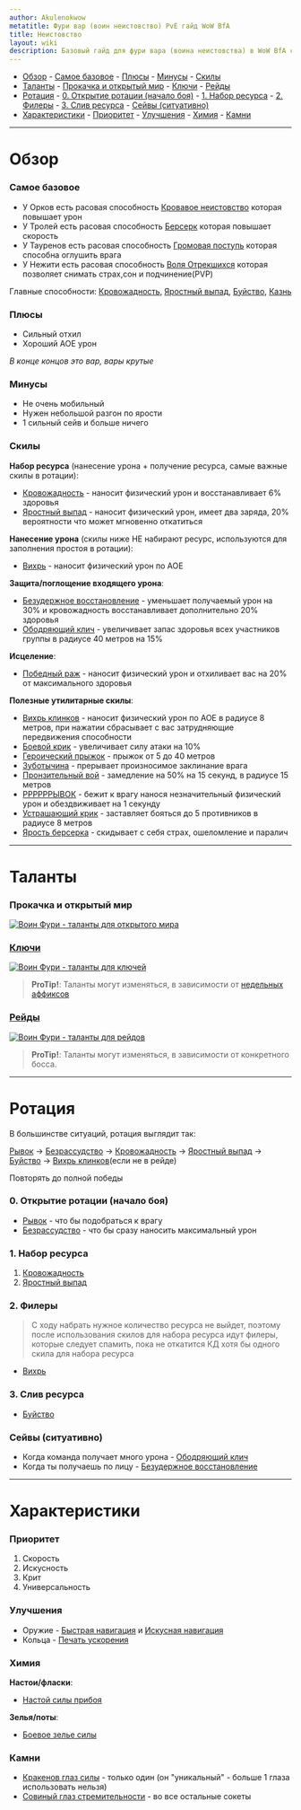 ```yaml
---
author: Akulenokwow
metatitle: Фури вар (воин неистовство) PvE гайд WoW BfA
title: Неистовство
layout: wiki
description: Базовый гайд для фури вара (воина неистовства) в WoW BfA с ротацией, талантами для рейдов/мифик+, характеристиками и советами.
---
```


<!-- vim-markdown-toc Redcarpet -->

+ [Обзор](#обзор)
        - [Самое базовое](#самое-базовое)
        - [Плюсы](#плюсы)
        - [Минусы](#минусы)
        - [Скилы](#скилы)
+ [Таланты](#таланты)
        - [Прокачка и открытый мир](#прокачка-и-открытый-мир)
        - [Ключи](#ключи)
        - [Рейды](#рейды)
+ [Ротация](#ротация)
        - [0. Открытие ротации (начало боя)](#0-открытие-ротации-начало-боя)
        - [1. Набор ресурса](#1-набор-ресурса)
        - [2. Филеры](#2-филеры)
        - [3. Слив ресурса](#3-слив-ресурса)
        - [Сейвы (ситуативно)](#сейвы-ситуативно)
+ [Характеристики](#характеристики)
        - [Приоритет](#приоритет)
        - [Улучшения](#улучшения)
        - [Химия](#химия)
        - [Камни](#камни)

<!-- vim-markdown-toc -->

<hr>

# Обзор

### Самое базовое

* У Орков есть расовая способность [Кровавое неистовство](https://ru.wowhead.com/spell=20572) которая повышает урон
* У Тролей есть расовая способность [Берсерк](https://ru.wowhead.com/spell=26297) которая повышает скорость
* У Тауренов есть расовая способность [Громовая поступь](https://ru.wowhead.com/spell=20549) которая способна оглушить врага
* У Нежити есть расовая способность [Воля Отрекшихся](https://ru.wowhead.com/spell=7744) которая позволяет снимать страх,сон и подчинение(PVP)

Главные способности: [Кровожадность](https://ru.wowhead.com/spell=23881/), [Яростный выпад](https://ru.wowhead.com/spell=85288/), [Буйство](https://ru.wowhead.com/spell=184367/), [Казнь](https://ru.wowhead.com/spell=5308/)

### Плюсы

* Сильный отхил
* Хороший АОЕ урон

_В конце концов это вар, вары крутые_

### Минусы

* Не очень мобильный
* Нужен небольшой разгон по ярости
* 1 сильный сейв и больше ничего

### Скилы

**Набор ресурса** (нанесение урона + получение ресурса, самые важные скилы в ротации):

* [Кровожадность](https://ru.wowhead.com/spell=23881/) - наносит физический урон и восстанавливает 6% здоровья
* [Яростный выпад](https://ru.wowhead.com/spell=85288/) - наносит физический урон, имеет два заряда, 20% вероятности что может мгновенно откатиться

**Нанесение урона** (скилы ниже НЕ набирают ресурс, используются для заполнения простоя в ротации):

* [Вихрь](https://ru.wowhead.com/spell=12950) - наносит физический урон по АОЕ

**Защита/поглощение входящего урона**:

* [Безудержное восстановление](https://ru.wowhead.com/spell=184364) - уменьшает получаемый урон на 30% и кровожадность восстанавливает дополнительно 20% здоровья
* [Ободряющий клич](https://ru.wowhead.com/spell=97462) - увеличивает запас здоровья всех участников группы в радиусе 40 метров на 15%

**Исцеление**:

* [Победный раж](https://ru.wowhead.com/spell=34428) - наносит физический урон и отхиливает вас на 20% от максимального здоровья

**Полезные утилитарные скилы**:

* [Вихрь клинков](https://ru.wowhead.com/spell=46924) - наносит физический урон по АОЕ в радиусе 8 метров, при нажатии сбрасывает с вас затрудняющие передвижения способности
* [Боевой крик](https://ru.wowhead.com/spell=6673) - увеличивает силу атаки на 10%
* [Героический прыжок](https://ru.wowhead.com/spell=6544) - прыжок от 5 до 40 метров
* [Зуботычина](https://ru.wowhead.com/spell=6552) - прерывает произносимое заклинание врага
* [Пронзительный вой](https://ru.wowhead.com/spell=12323) - замедление на 50% на 15 секунд, в радиусе 15 метров
* [РРРРРРЫВОК](https://ru.wowhead.com/spell=100) - бежит к врагу нанося незначительный физический урон и обездвиживает на 1 секунду
* [Устрашающий крик](https://ru.wowhead.com/spell=5246) - заставляет бояться до 5 противников в радиусе 8 метров
* [Ярость берсерка](https://ru.wowhead.com/spell=18499) - скидывает с себя страх, ошеломление и паралич

<!--{% include elements/related.html type="specs" %}-->

<hr>

# Таланты

### Прокачка и открытый мир

[![Воин Фури - таланты для открытого мира](/assets/img/pages/warrior/fury-openworld.jpg)](https://ru.wowhead.com/talent-calc/warrior/fury/cB2z/X_K/5FP/zmvK/Zde)

### [Ключи](/wiki/keystones)

[![Воин Фури - таланты для ключей](/assets/img/pages/warrior/fury-keystones.jpg)](https://ru.wowhead.com/talent-calc/warrior/fury/cP-c/X_K/5FP/zmvK/Zde)

> **ProTip!**: Таланты могут изменяться, в зависимости от [недельных аффиксов](/wiki/keystones)

### [Рейды](/wiki/raid)

[![Воин Фури - таланты для рейдов](/assets/img/pages/warrior/fury-raid.jpg)](https://ru.wowhead.com/talent-calc/warrior/fury/cQSM/X_K/5FP/zmvK/Zde)

> **ProTip!**: Таланты могут изменяться, в зависимости от конкретного босса.

<hr>

# Ротация

В большинстве ситуаций, ротация выглядит так:

[Рывок](https://ru.wowhead.com/spell=100) &rarr;
[Безрассудство](https://ru.wowhead.com/spell=1719) &rarr;
[Кровожадность](https://ru.wowhead.com/spell=23881) &rarr;
[Яростный выпад](https://ru.wowhead.com/spell=85288) &rarr;
[Буйство](https://ru.wowhead.com/spell=184367) &rarr;
[Вихрь клинков](https://ru.wowhead.com/spell=46924)(если не в рейде)

Повторять до полной победы

### 0. Открытие ротации (начало боя)

* [Рывок](https://ru.wowhead.com/spell=100) - что бы подобраться к врагу
* [Безрассудство](https://ru.wowhead.com/spell=1719) - что бы сразу наносить максимальный урон

### 1. Набор ресурса

1. [Кровожадность](https://ru.wowhead.com/spell=23881)
2. [Яростный выпад](https://ru.wowhead.com/spell=85288)

### 2. Филеры

> С ходу набрать нужное количество ресурса не выйдет, поэтому после использования скилов для набора ресурса идут филеры,
> которые следует спамить, пока не откатится КД хотя бы одного скила для набора ресурса

* [Вихрь](https://ru.wowhead.com/spell=12950)

### 3. Слив ресурса

* [Буйство](https://ru.wowhead.com/spell=184367)

### Сейвы (ситуативно)

* Когда команда получает много урона - [Ободряющий клич](https://ru.wowhead.com/spell=97462)
* Когда ты получаешь по лицу - [Безудержное восстановление](https://ru.wowhead.com/spell=184364)


<hr>

# Характеристики

### Приоритет

1. Скорость
2. Искусность
3. Крит
4. Универсальность

### Улучшения

* Оружие - [Быстрая навигация](https://ru.wowhead.com/item=159786/) и [Искусная навигация](https://ru.wowhead.com/item=159787/)
* Кольца - [Печать ускорения](https://ru.wowhead.com/item=153443/)

### Химия

**Настои/фласки**:

* [Настой силы прибоя](https://ru.wowhead.com/item=152641/)

**Зелья/поты**:

* [Боевое зелье силы](https://ru.wowhead.com/item=163224/)

### Камни

* [Кракенов глаз силы](https://ru.wowhead.com/item=153707/) - только один (он "уникальный" - больше 1 глаза использовать нельзя)
* [Совиный глаз стремительности](https://ru.wowhead.com/item=154127/) - во все остальные сокеты


